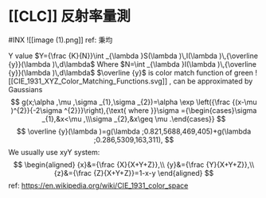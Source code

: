 # [[CLC]] 反射率量測
#INX 
![[image (1).png]]
ref: 秉均

Y value
$Y={\frac {K}{N}}\int _{\lambda }S(\lambda )\,I(\lambda )\,{\overline {y}}(\lambda )\,d\lambda$
Where
$N=\int _{\lambda }I(\lambda )\,{\overline {y}}(\lambda )\,d\lambda$
$\overline {y}$ is color match function of green
![[CIE_1931_XYZ_Color_Matching_Functions.svg]]
, can be approximated by Gaussians
$$
g(x;\alpha ,\mu ,\sigma _{1},\sigma _{2})=\alpha \exp \left({\frac {(x-\mu )^{2}}{-2\sigma ^{2}}}\right),{\text{ where }}\sigma ={\begin{cases}\sigma _{1},&x<\mu ,\\\sigma _{2},&x\geq \mu .\end{cases}}
$$
$$
\overline {y}(\lambda )=g(\lambda ;0.821,5688,469,405)+g(\lambda ;0.286,5309,163,311),
$$
We usually use xyY system:
$$
\begin{aligned}
{x}&={\frac {X}{X+Y+Z}},\\
{y}&={\frac {Y}{X+Y+Z}},\\
{z}&={\frac {Z}{X+Y+Z}}=1-x-y
\end{aligned}
$$
ref: https://en.wikipedia.org/wiki/CIE_1931_color_space